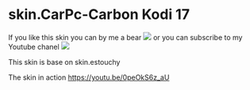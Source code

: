 # skin.CarPc-Carbon Kodi 17

If you like this skin you can by me a bear [![](https://www.paypalobjects.com/en_US/i/btn/btn_donateCC_LG.gif)](https://www.paypal.com/cgi-bin/webscr?cmd=_s-xclick&hosted_button_id=AMXESTYHM96HN)
or 
you can subscribe to my Youtube chanel [![](https://www.google.ro/url?sa=i&rct=j&q=&esrc=s&source=images&cd=&cad=rja&uact=8&ved=0ahUKEwjmjtOLx67XAhVE66QKHedwBAIQjRwIBw&url=https%3A%2F%2Fwww.usatoday.com%2Fstory%2Ftech%2Fnews%2F2017%2F05%2F24%2Fyoutube-parents-guide-watching-hosting-videos%2F332840001%2F&psig=AOvVaw2QwPo3YbTgMh-72jr2iWA2&ust=1510215892269639)](https://www.youtube.com/user/idorel11?sub_confirmation=1)

This skin is base on skin.estouchy

The skin in action https://youtu.be/0peOkS6z_aU

